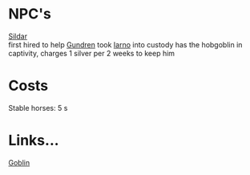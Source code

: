 # NPC's
[Sildar](npcs/sildar.md)  
first hired to help [Gundren](npcs/gundren.md)
took [Iarno](npcs/iarno.md) into custody
has the hobgoblin in captivity, charges 1 silver per 2 weeks to keep him

# Costs
Stable horses: 5 s

# Links...
[Goblin](https://www.dndbeyond.com/monsters/goblin)
